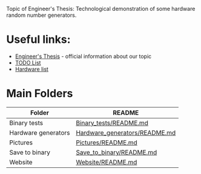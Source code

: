 Topic of Engineer's Thesis: Technological demonstration of some hardware random number generators.
 # Useful links:
-  [Engineer's Thesis](http://www.cs.put.poznan.pl/mmelosik/inz.html) - official information about our topic  
-  [TODO List](https://todoist.com/)  
-  [Hardware list](https://docs.google.com/spreadsheets/d/1A4cKRlcHRIwSocfwlRVfXUEtLHl-fmbndouRSYsx77o/edit?usp=sharing)

# Main Folders
| Folder | README |
|---------|------------|
| Binary tests | [Binary_tests/README.md][BinT] |
| Hardware generators | [Hardware_generators/README.md][HardG] |
| Pictures | [Pictures/README.md][Pic] |
| Save to binary | [Save_to_binary/README.md][SaveTB] |
| Website | [Website/README.md][Web] |

[BinT]: <https://github.com/mikusnt/HRN_Generator/tree/master/Binary_tests/README.md>
[HardG]: <https://github.com/mikusnt/HRN_Generator/tree/master/Hardware_generators/README.md>
[SaveTB]: <https://github.com/mikusnt/HRN_Generator/tree/master/Save_to_binary/README.md>
[Web]: <https://github.com/mikusnt/HRN_Generator/tree/master/Website/README.md>
[Pic]: <https://github.com/mikusnt/HRN_Generator/tree/master/Pictures/README.md>


